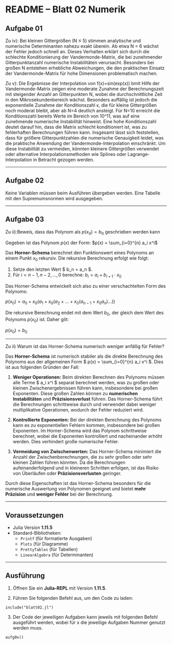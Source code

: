 
# README – Blatt 02 Numerik

## Aufgabe 01

Zu iv): Bei kleinen Gittergrößen (N ≤ 5) stimmen analytische und numerische Determinanten nahezu exakt überein. Ab etwa N = 6 wächst der Fehler jedoch schnell an. Dieses Verhalten erklärt sich durch die schlechte Konditionierung der Vandermonde-Matrix, die bei zunehmender Gitterpunktanzahl numerische Instabilitäten verursacht. Besonders bei großen N entstehen erhebliche Abweichungen, die den praktischen Einsatz der Vandermonde-Matrix für hohe Dimensionen problematisch machen.

Zu v): Die Ergebnisse der Interpolation von f(x)=sin⁡(exp⁡(x)) bmit Hilfe der Vandermonde-Matrix zeigen eine moderate Zunahme der Berechnungszeit mit steigender Anzahl an Gitterpunkten N, wobei die durchschnittliche Zeit in den Mikrosekundenbereich wächst. Besonders auffällig ist jedoch die exponentielle Zunahme der Konditionszahl κ, die für kleine Gittergrößen noch moderat bleibt, aber ab N=4 deutlich ansteigt. Für N=10 erreicht die Konditionszahl bereits Werte im Bereich von 10^11, was auf eine zunehmende numerische Instabilität hinweist. Eine hohe Konditionszahl deutet darauf hin, dass die Matrix schlecht konditioniert ist, was zu fehlerhaften Berechnungen führen kann. Insgesamt lässt sich feststellen, dass für größere Gitterpunktzahlen die numerische Genauigkeit leidet, was die praktische Anwendung der Vandermonde-Interpolation einschränkt. Um diese Instabilität zu vermeiden, könnten kleinere Gittergrößen verwendet oder alternative Interpolationsmethoden wie Splines oder Lagrange-Interpolation in Betracht gezogen werden.

---

## Aufgabe 02

Keine Variablen müssen beim Ausführen übergeben werden. Eine Tabelle mit den Supremumsnormen wird ausgegeben.

---

## Aufgabe 03

Zu ii):Beweis, dass das Polynom als $p(x_0) = b_0$ geschrieben werden kann

Gegeben ist das Polynom $p(x)$ der Form: $p(x) = \sum_{i=0}^{n} a_i x^i$

Das **Horner-Schema** berechnet den Funktionswert eines Polynoms an einem Punkt $x_0$ rekursiv. Die rekursive Berechnung erfolgt wie folgt:

1. Setze den letzten Wert $ b_n = a_n $.
2. Für $i = n-1, n-2, \dots, 0$ berechne: $b_i = a_i + b_{i+1} \cdot x_0$

Das Horner-Schema entwickelt sich also zu einer verschachtelten Form des Polynoms:

$p(x_0) = a_0 + x_0 \left( a_1 + x_0 \left( a_2 + \dots + x_0 \left( a_{n-1} + x_0 a_n \right) \dots \right) \right)$

Die rekursive Berechnung endet mit dem Wert $b_0$, der gleich dem Wert des Polynoms $p(x_0)$ ist. Daher gilt:

$p(x_0) = b_0$

---

Zu ii) Warum ist das Horner-Schema numerisch weniger anfällig für Fehler?

Das **Horner-Schema** ist numerisch stabiler als die direkte Berechnung des Polynoms aus der allgemeinen Form $ p(x) = \sum_{i=0}^{n} a_i x^i $. Dies ist aus folgenden Gründen der Fall:

1. **Weniger Operationen:** Beim direkten Berechnen des Polynoms müssen alle Terme $ a_i x^i $ separat berechnet werden, was zu großen oder kleinen Zwischenergebnissen führen kann, insbesondere bei großen Exponenten. Diese großen Zahlen können zu **numerischen Instabilitäten** und **Präzisionsverlust** führen. Das Horner-Schema führt die Berechnungen schrittweise durch und verwendet dabei weniger multiplikative Operationen, wodurch der Fehler reduziert wird.

2. **Kontrollierte Exponenten:** Bei der direkten Berechnung des Polynoms kann es zu exponentiellen Fehlern kommen, insbesondere bei großen Exponenten. Im Horner-Schema wird das Polynom schrittweise berechnet, wobei die Exponenten kontrolliert und nacheinander erhöht werden. Dies verhindert große numerische Fehler.

3. **Vermeidung von Zwischenwerten:** Das Horner-Schema minimiert die Anzahl der Zwischenberechnungen, die zu sehr großen oder sehr kleinen Zahlen führen könnten. Da die Berechnungen aufeinanderfolgend und in kleineren Schritten erfolgen, ist das Risiko von Überläufen oder **Präzisionsverlusten** geringer.

Durch diese Eigenschaften ist das Horner-Schema besonders für die numerische Auswertung von Polynomen geeignet und bietet **mehr Präzision** und **weniger Fehler** bei der Berechnung.

---

## Voraussetzungen

- Julia Version **1.11.5**
- Standard-Bibliotheken:
  - `Printf` (für formatierte Ausgaben)
  - `Plots` (für Diagramme)
  - `PrettyTables` (für Tabellen)
  - `LinearAlgebra` (für Determinanten)

---

## Ausführung

1. Öffnen Sie ein **Julia-REPL** mit Version **1.11.5**.

2. Führen Sie folgenden Befehl aus, um den Code zu laden:

```
include("blatt02.jl")
```
3. Der Code der jeweiligen Aufgaben kann jeweils mit folgenden Befehl ausgeführt werden, wobei für x die jeweilige Aufgaben Nummer genutzt werden muss.
```
aufg0x()
```